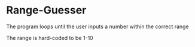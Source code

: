 # Range-Guesser
The program loops until the user inputs a number within the correct range

The range is hard-coded to be 1-10
